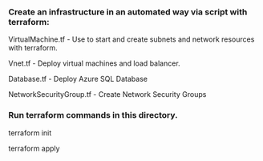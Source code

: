 ### Create an infrastructure in an automated way via script with terraform:

VirtualMachine.tf - Use to start and create subnets and network resources with terraform.

Vnet.tf - Deploy virtual machines and load balancer.

Database.tf - Deploy Azure SQL Database

NetworkSecurityGroup.tf - Create Network Security Groups 

### Run terraform commands in this directory.

terraform init

terraform apply
